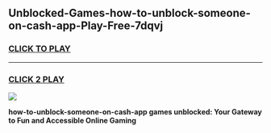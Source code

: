 
## Unblocked-Games-how-to-unblock-someone-on-cash-app-Play-Free-7dqvj
<h3>
<a href="https://premium76.site?title=how-to-unblock-someone-on-cash-app&ref=10A">CLICK TO PLAY</a></h3>
<hr>

<h3>
<a href="https://premium76.site?title=how-to-unblock-someone-on-cash-app&ref=10A">CLICK 2 PLAY</a>
  
</h3>

<a href="https://premium76.site?title=how-to-unblock-someone-on-cash-app&ref=10A"><img src="https://clearcache.store/games.png"></a>


**how-to-unblock-someone-on-cash-app games unblocked: Your Gateway to Fun and Accessible Online Gaming**
